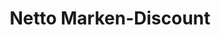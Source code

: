 ---
title: "Netto Marken-Discount"
url: /solingen/netto-marken-discount-mangenberger-strasse/
shop: Supermarkt
---